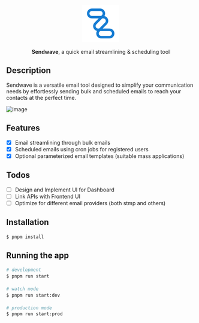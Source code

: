 <p align="center">
  <a href="https://github.com/Daniel-Brai/Sendwave" target="blank">
    <img src="https://github.com/Daniel-Brai/Sendwave/blob/main/app/client/assets/images/sendwave.svg" width="100" alt="Sendwave Logo" />
  </a>
</p>

<p align="center">
  <b>Sendwave</b>, 
  <span>a quick email streamlining & scheduling tool</span>
</p>

## Description

Sendwave is a versatile email tool designed to simplify your communication needs by effortlessly sending bulk and scheduled emails to reach your contacts at the perfect time.

![image](https://github.com/Daniel-Brai/Sendwave/assets/88239970/399af97e-010b-4d9b-a1f1-ee35456de1ef)


## Features

- [x] Email streamlining through bulk emails
- [x] Scheduled emails using cron jobs for registered users
- [x] Optional parameterized email templates (suitable mass applications)

## Todos 
- [ ] Design and Implement UI for Dashboard
- [ ] Link APIs with Frontend UI
- [ ] Optimize for different email providers (both stmp and others)

## Installation

```bash
$ pnpm install
```

## Running the app

```bash
# development
$ pnpm run start

# watch mode
$ pnpm run start:dev

# production mode
$ pnpm run start:prod
```
